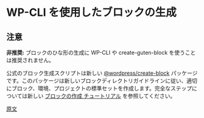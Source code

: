<!-- 
# Generate Blocks with WP-CLI
 -->
# WP-CLI を使用したブロックの生成
<!-- 
## WARNING
 -->
## 注意

<!-- 
**Deprecated:** It is no longer recommended to use WP-CLI or create-guten-block to generate block scaffolding.
 -->
**非推奨:** ブロックのひな形の生成に WP-CLI や create-guten-block を使うことは推奨されません。

<!-- 
The official script to generate a block is the new [@wordpress/create-block](/packages/create-block/README.md) package. This package follows the new block directory guidelines, and creates the proper block, environment, and standards set by the project. See the new [Create a Block tutorial](/docs/getting-started/tutorials/create-block/README.md) for a complete walk-through.
 -->
公式のブロック生成スクリプトは新しい [@wordpress/create-block](https://ja.wordpress.org/team/handbook/block-editor/packages/packages-create-block/) パッケージです。このパッケージは新しいブロックディレクトリガイドラインに従い、適切にブロック、環境、プロジェクトの標準セットを作成します。完全なステップについては新しい [ブロックの作成 チュートリアル](https://ja.wordpress.org/team/handbook/block-editor/tutorials/create-block/) を参照してください。

[原文](https://github.com/WordPress/gutenberg/blob/master/docs/designers-developers/developers/tutorials/block-tutorial/generate-blocks-with-wp-cli.md)


